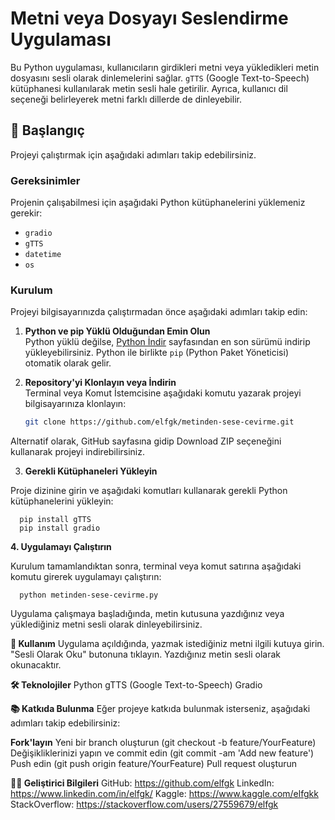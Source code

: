 # Metni veya Dosyayı Seslendirme Uygulaması

Bu Python uygulaması, kullanıcıların girdikleri metni veya yükledikleri metin dosyasını sesli olarak dinlemelerini sağlar. `gTTS` (Google Text-to-Speech) kütüphanesi kullanılarak metin sesli hale getirilir. Ayrıca, kullanıcı dil seçeneği belirleyerek metni farklı dillerde de dinleyebilir.

## 🚀 Başlangıç

Projeyi çalıştırmak için aşağıdaki adımları takip edebilirsiniz.

### Gereksinimler

Projenin çalışabilmesi için aşağıdaki Python kütüphanelerini yüklemeniz gerekir:

- `gradio`
- `gTTS`
- `datetime`
- `os`

### Kurulum

Projeyi bilgisayarınızda çalıştırmadan önce aşağıdaki adımları takip edin:

1. **Python ve pip Yüklü Olduğundan Emin Olun**  
   Python yüklü değilse, [Python İndir](https://www.python.org/downloads/) sayfasından en son sürümü indirip yükleyebilirsiniz. Python ile birlikte `pip` (Python Paket Yöneticisi) otomatik olarak gelir.

2. **Repository'yi Klonlayın veya İndirin**  
   Terminal veya Komut İstemcisine aşağıdaki komutu yazarak projeyi bilgisayarınıza klonlayın:

   ```bash
   git clone https://github.com/elfgk/metinden-sese-cevirme.git

Alternatif olarak, GitHub sayfasına gidip Download ZIP seçeneğini kullanarak projeyi indirebilirsiniz.

3. **Gerekli Kütüphaneleri Yükleyin**

Proje dizinine girin ve aşağıdaki komutları kullanarak gerekli Python kütüphanelerini yükleyin:


      pip install gTTS
      pip install gradio

**4. Uygulamayı Çalıştırın**

Kurulum tamamlandıktan sonra, terminal veya komut satırına aşağıdaki komutu girerek uygulamayı çalıştırın:


      python metinden-sese-cevirme.py

Uygulama çalışmaya başladığında, metin kutusuna yazdığınız veya yüklediğiniz metni sesli olarak dinleyebilirsiniz.

**📄 Kullanım**
Uygulama açıldığında, yazmak istediğiniz metni ilgili kutuya girin.
"Sesli Olarak Oku" butonuna tıklayın.
Yazdığınız metin sesli olarak okunacaktır.

**🛠️ Teknolojiler**
Python
gTTS (Google Text-to-Speech)
Gradio

**📚 Katkıda Bulunma**
Eğer projeye katkıda bulunmak isterseniz, aşağıdaki adımları takip edebilirsiniz:

**Fork'layın**
Yeni bir branch oluşturun (git checkout -b feature/YourFeature)
Değişikliklerinizi yapın ve commit edin (git commit -am 'Add new feature')
Push edin (git push origin feature/YourFeature)
Pull request oluşturun

**🧑‍💻 Geliştirici Bilgileri**
GitHub: https://github.com/elfgk
LinkedIn: https://www.linkedin.com/in/elfgk/
Kaggle: https://www.kaggle.com/elfgkk
StackOverflow: https://stackoverflow.com/users/27559679/elfgk


